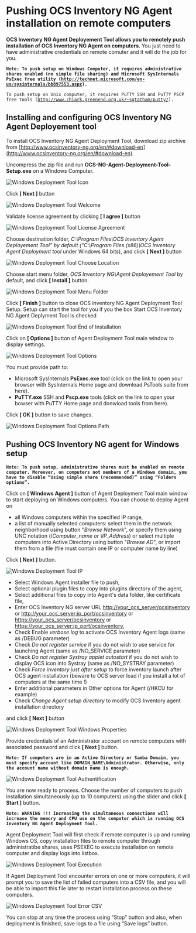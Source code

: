 # Pushing OCS Inventory NG Agent installation on remote computers

**OCS Inventory NG Agent Deployement Tool allows you to remotely push installation of OCS Inventory NG
Agent on computers**. You just need to have administrative credentials on remote comuter and it will do
the job for you.

**`Note: To push setup on Windows Computer, it requires administrative shares enabled (no simple file sharing)
and Microsoft SysInternals PsExec free utility
(`[`http://technet.microsoft.com/en-us/sysinternals/bb897553.aspx`](http://technet.microsoft.com/en-us/sysinternals/bb897553.aspx)`).`**

`To push setup on Unix computer, it requires PuTTY SSH and PuTTY PSCP free tools
(`[`http://www.chiark.greenend.org.uk/~sgtatham/putty/`](http://www.chiark.greenend.org.uk/~sgtatham/putty/)`).`

## Installing and configuring OCS Inventory NG Agent Deployement tool

To install OCS Inventory NG Agent Deployment Tool, download zip archive from
[http://www.ocsinventory-ng.org/en/#download-en](http://www.ocsinventory-ng.org/en/#download-en).

Uncompress the zip file and run **OCS-NG-Agent-Deployment-Tool-Setup.exe** on a Windows Computer.

![Windows Deployment Tool Icon](../../img/OCS-NG-Deploy-Tool-Setup_1.png)

Click **[ Next ]** button

![Windows Deployment Tool Welcome](../../img/OCS-NG-Deploy-Tool-Setup_2.png)

Validate license agreement by clicking **[ I agree ]** button

![Windows Deployment Tool License Agreement](../../img/OCS-NG-Deploy-Tool-Setup_3.png)

Choose destination folder, _C:\Program Files\OCS Inventory Agent Deployement Tool” by default
(“C:\Program Files (x86)\OCS Inventory Agent Deployment tool_ under Windows 64 bits),
and click **[ Next ]** button

![Windows Deployment Tool Choose Location](../../img/OCS-NG-Deploy-Tool-Setup_4.png)

Choose start menu folder, _OCS Inventory NG\Agent Deployement Tool_ by default,
and click **[ Install ]** button.

![Windows Deployment Tool Menu Folder](../../img/OCS-NG-Deploy-Tool-Setup_5.png)

Click **[ Finish ]** button to close OCS inventory NG Agent Deployment Tool Setup.
Setup can start the tool for you if you the box Start OCS Inventory NG Agent Deplyment Tool is checked

![Windows Deployment Tool End of Installation](../../img/OCS-NG-Deploy-Tool-Setup_6.png)

Click on **[ Options ]** button of Agent Deployment Tool main window to display settings.

![Windows Deployment Tool Options](../../img/OCS-NG-Deploy-Tool-Config_1.png)

You must provide path to:

* Microsoft SysInternals **PsExec.exe** tool (click on the link to open your browser with SysInternals
Home page and download PsTools suite from here).
* **PuTTY.exe** SSH and **Pscp.exe** tools (click on the link to open your bowser with PuTTY Home page
and donwload tools from here).

Click **[ OK ]** button to save changes.

![Windows Deployment Tool Options Path](../../img/OCS-NG-Deploy-Tool-Config_2.png)

## Pushing OCS Inventory NG agent for Windows setup

**`Note: To push setup, administrative shares must be enabled on remote computer. Moreover, on computers
not members of a Windows domain, you have to disable “Using simple share (recommended)”
using “Folders options”.`**

Click on **[ Windows Agent ]** button of Agent Deployment Tool main window to start deploying on Windows computers. You can choose to deploy Agent on

* all Windows computers within the specified IP range,
* a list of manually selected computers: select them in the network neighborhood using button
"_Browse Network_", or specify them using UNC notation (_\\Computer_name or \\IP_Address_) or
select multiple computers into Active Directory using button "_Browse AD_",
or import them from a file (file must contain one IP or computer name by line)

Click **[ Next ]** button.

![Windows Deployment Tool IP](../../img/OCS-NG-Deploy-Tool-Deploy-Win_1.png)

* Select Windows Agent installer file to push,
* Select optional plugin files to copy into plugins directory of the agent,
* Select additional files to copy into Agent's data folder, like certificate file,
* Enter OCS Inventory NG server URL
[http://your_ocs_server/ocsinventory](http://your_ocs_server/ocsinventory)
or [http://your_ocs_server:ip_port/ocsinventory](http://your_ocs_server:ip_port/ocsinventory)
or [https://your_ocs_server/ocsinventory](https://your_ocs_server/ocsinventory)
or [https://your_ocs_server:ip_port/ocsinventory](https://your_ocs_server:ip_port/ocsinventory),
* Check Enable _verbose log_ to activate OCS Inventory Agent logs (same as /DEBUG parameter)
* Check _Do not register service_ if you do not wish to use service for launching Agent
(same as /NO_SERVICE parameter)
* Check _Do not register Systray applet autostart_ if you do not wish to display OCS icon into Systray
(same as /NO_SYSTRAY parameter)
* Check _Force inventory just after setup_ to force inventory launch after OCS agent installation
(beware to OCS server load if you install a lot of computers at the same time !)
* Enter additional parameters in Other options for Agent (/HKCU for example)
* Check _Change Agent setup directory_ to modify OCS Inventory agent installation directory

and click **[ Next ]** button

![Windows Deployment Tool Windows Properties](../../img/OCS-NG-Deploy-Tool-Deploy-Win_2.png)

Provide credentials of an Administrator account on remote computers with associated
password and click **[ Next ]** button.

**`Note: If computers are in an Active Directory or Samba Domain, you must specify account
like DOMAIN_NAME\Administrator. Otherwise, only the account name without domain name is enough.`**

![Windows Deployment Tool Authentification](../../img/OCS-NG-Deploy-Tool-Deploy-Win_3.png)

You are now ready to process. Choose the number of computers to push installation simultaneously
(up to 10 computers) using the slider and click **[ Start ]** button.

**`Note: WARNING !!! Increasing the simultaneous connections will increase the memory and CPU use
on the computer which is running OCS Inventory NG Agent Deployment Tool.`**

Agent Deployment Tool will first check if remote computer is up and running Windows OS,
copy installation files to remote computer through administratibe shares,
uses PSEXEC to execute installation on remote computer and display logs into listbox.

![Windows Deployment Tool Execution](../../img/OCS-NG-Deploy-Tool-Deploy-Win_4.png)

If Agent Deployment Tool encounter errors on one or more computers, it will prompt you to save
the list of failed computers into a CSV file, and you will be able to import this file later to restart
installation process on these computers.

![Windows Deployment Tool Error CSV](../../img/OCS-NG-Deploy-Tool-Deploy-Win_5.png)

You can stop at any time the process using “Stop” button and also, when deployment is finished,
save logs to a file using “Save logs” button.
